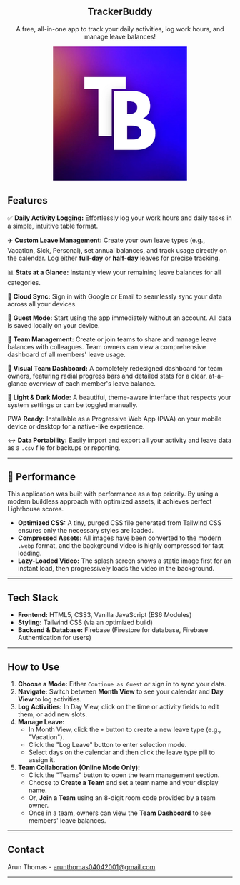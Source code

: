 <h2 align="center">TrackerBuddy</h2>
<p align="center">A free, all-in-one app to track your daily activities, log work hours, and manage leave balances!</p>

<p align="center">
  <img width="300" height="300" alt="logo" src="assets/logo.webp" />
</p>

## Features

✅ **Daily Activity Logging:** Effortlessly log your work hours and daily tasks in a simple, intuitive table format.

✈️ **Custom Leave Management:** Create your own leave types (e.g., Vacation, Sick, Personal), set annual balances, and track usage directly on the calendar. Log either **full-day** or **half-day** leaves for precise tracking.

📊 **Stats at a Glance:** Instantly view your remaining leave balances for all categories.

🔄 **Cloud Sync:** Sign in with Google or Email to seamlessly sync your data across all your devices.

👤 **Guest Mode:** Start using the app immediately without an account. All data is saved locally on your device.

🤝 **Team Management:** Create or join teams to share and manage leave balances with colleagues. Team owners can view a comprehensive dashboard of all members' leave usage.

🎨 **Visual Team Dashboard:** A completely redesigned dashboard for team owners, featuring radial progress bars and detailed stats for a clear, at-a-glance overview of each member's leave balance.

🌙 **Light & Dark Mode:** A beautiful, theme-aware interface that respects your system settings or can be toggled manually.

 PWA **Ready:** Installable as a Progressive Web App (PWA) on your mobile device or desktop for a native-like experience.

 ↔️ **Data Portability:** Easily import and export all your activity and leave data as a `.csv` file for backups or reporting.

---

## 🚀 Performance

This application was built with performance as a top priority. By using a modern buildless approach with optimized assets, it achieves perfect Lighthouse scores.

<p align="center">
  </p>

-   **Optimized CSS:** A tiny, purged CSS file generated from Tailwind CSS ensures only the necessary styles are loaded.
-   **Compressed Assets:** All images have been converted to the modern `.webp` format, and the background video is highly compressed for fast loading.
-   **Lazy-Loaded Video:** The splash screen shows a static image first for an instant load, then progressively loads the video in the background.

---

## Tech Stack

-   **Frontend:** HTML5, CSS3, Vanilla JavaScript (ES6 Modules)
-   **Styling:** Tailwind CSS (via an optimized build)
-   **Backend & Database:** Firebase (Firestore for database, Firebase Authentication for users)

---

## How to Use

1.  **Choose a Mode:** Either `Continue as Guest` or sign in to sync your data.
2.  **Navigate:** Switch between **Month View** to see your calendar and **Day View** to log activities.
3.  **Log Activities:** In Day View, click on the time or activity fields to edit them, or add new slots.
4.  **Manage Leave:**
    -   In Month View, click the `+` button to create a new leave type (e.g., "Vacation").
    -   Click the "Log Leave" button to enter selection mode.
    -   Select days on the calendar and then click the leave type pill to assign it.
5.  **Team Collaboration (Online Mode Only):**
    -   Click the "Teams" button to open the team management section.
    -   Choose to **Create a Team** and set a team name and your display name.
    -   Or, **Join a Team** using an 8-digit room code provided by a team owner.
    -   Once in a team, owners can view the **Team Dashboard** to see members' leave balances.

---

## Contact

Arun Thomas - [arunthomas04042001@gmail.com](mailto:arunthomas04042001@gmail.com)

---
